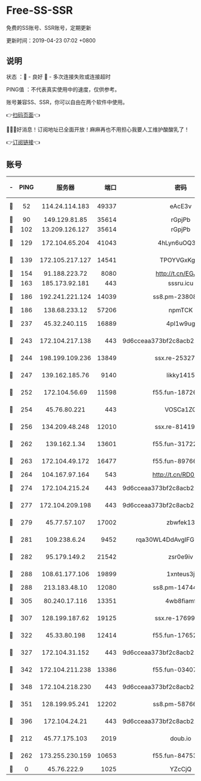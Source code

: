 # Free-SS-SSR

免费的SS账号、SSR账号，定期更新

更新时间：2019-04-23 07:02 +0800

## 说明

状态     ：🙂 - 良好 🙁 - 多次连接失败或连接超时

PING值   ：不代表真实使用中的速度，仅供参考。

账号兼容SS、SSR，你可以自由在两个软件中使用。

👉[扫码页面](https://liesauer.github.io/Free-SS-SSR/)👈

🎉🎉🎉好消息！订阅地址已全面开放！麻麻再也不用担心我要人工维护酸酸乳了！

👉[订阅链接](https://www.liesauer.net/yogurt/subscribe?ACCESS_TOKEN=DAYxR3mMaZAsaqUb)👈

## 账号

|-|PING|服务器|端口|密码|加密方式|区域|
|:----:|:----:|:-----:|-----:|:----:|:----:|:----:|
|🙂|52|114.24.114.183|49337|eAcE3v|chacha20-ietf|TW|
|🙂|90|149.129.81.85|35614|rGpjPb|rc4-md5|HK|
|🙂|102|13.209.126.127|35614|rGpjPb|rc4-md5|KR|
|🙂|129|172.104.65.204|41043|4hLyn6uOQ3hU|aes-256-cfb|JP|
|🙂|139|172.105.217.127|14541|TPOYVGxKglpi|aes-256-cfb|JP|
|🙂|154|91.188.223.72|8080|http://t.cn/EGJIyrl|rc4-md5|RU|
|🙂|163|185.173.92.181|443|sssru.icu|rc4-md5|RU|
|🙂|186|192.241.221.124|14039|ss8.pm-23808367|aes-256-cfb|US|
|🙂|186|138.68.233.12|57206|npmTCK|rc4-md5|US|
|🙂|237|45.32.240.115|16889|4pl1w9ug|aes-256-cfb|AU|
|🙂|243|172.104.217.138|443|9d6cceaa373bf2c8acb22e60b6a58be6|aes-256-cfb|US|
|🙂|244|198.199.109.236|13849|ssx.re-25327001|aes-256-cfb|US|
|🙂|247|139.162.185.76|9140|likky1415|aes-256-cfb|DE|
|🙂|252|172.104.56.69|11598|f55.fun-18726440|aes-256-cfb|SG|
|🙂|254|45.76.80.221|443|VOSCa1ZG|aes-256-cfb|DE|
|🙂|256|134.209.48.248|12010|ssx.re-81419250|aes-256-cfb|US|
|🙂|262|139.162.1.34|13601|f55.fun-31722163|aes-256-cfb|SG|
|🙂|263|172.104.49.172|16477|f55.fun-89766175|aes-256-cfb|SG|
|🙂|264|104.167.97.164|543|http://t.cn/RD0D7sx|rc4-md5|CA|
|🙂|274|172.104.215.24|443|9d6cceaa373bf2c8acb22e60b6a58be6|aes-256-cfb|US|
|🙂|277|172.104.209.198|443|9d6cceaa373bf2c8acb22e60b6a58be6|aes-256-cfb|US|
|🙂|279|45.77.57.107|17002|zbwfek13|aes-256-cfb|GB|
|🙂|281|109.238.6.24|9452|rqa30WL4DdAvgIFG6Fs3znzTa|aes-256-cfb|FR|
|🙂|282|95.179.149.2|21542|zsr0e9iv|aes-256-cfb|NL|
|🙂|288|108.61.177.106|19899|1xnteus3j|aes-256-cfb|FR|
|🙂|288|213.183.48.10|12080|ss8.pm-14744177|rc4-md5|RU|
|🙂|305|80.240.17.116|13351|4wb8fiamf|aes-256-cfb|DE|
|🙂|307|128.199.187.62|19125|ssx.re-17699108|aes-256-cfb|SG|
|🙂|322|45.33.80.198|12414|f55.fun-17652829|aes-256-cfb|US|
|🙂|327|172.104.31.152|443|9d6cceaa373bf2c8acb22e60b6a58be6|aes-256-cfb|US|
|🙂|342|172.104.211.238|13386|f55.fun-03407561|aes-256-cfb|US|
|🙂|348|172.104.218.230|443|9d6cceaa373bf2c8acb22e60b6a58be6|aes-256-cfb|US|
|🙂|351|128.199.95.241|12202|ss8.pm-58766684|aes-256-cfb|SG|
|🙂|396|172.104.24.21|443|9d6cceaa373bf2c8acb22e60b6a58be6|aes-256-cfb|US|
|🙂|212|45.77.175.103|2019|doub.io|aes-128-ctr|SG|
|🙁|262|173.255.230.159|10653|f55.fun-84753420|aes-256-cfb|US|
|🙁|0|45.76.222.9|1025|YZcCjQ|rc4-md5|JP|
